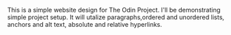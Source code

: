 This is a simple website design for The Odin Project. I'll be demonstrating simple project setup. It will utalize paragraphs,ordered and unordered lists, anchors and alt text, absolute and relative hyperlinks. 